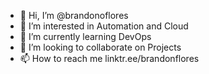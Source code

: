 - 👋 Hi, I’m @brandonoflores
- 👀 I’m interested in Automation and Cloud
- 🌱 I’m currently learning DevOps
- 💞️ I’m looking to collaborate on Projects
- 📫 How to reach me linktr.ee/brandonflores

<!---
brandonoflores/brandonoflores is a ✨ special ✨ repository because its `README.md` (this file) appears on your GitHub profile.
You can click the Preview link to take a look at your changes.
--->
